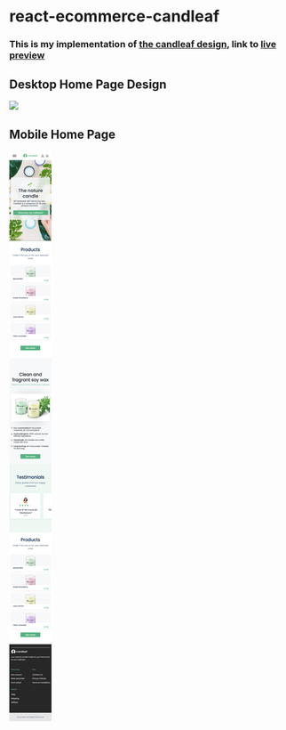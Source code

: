 # react-ecommerce-candleaf

### This is my implementation of [the candleaf design](<https://www.figma.com/file/EATo7jjBzT2qZuSjzokXjO/E-Commerce-UI-KIT-(Community)?type=design&node-id=116-92&mode=design>), link to [live preview]()

## Desktop Home Page Design

![](./Desktop-Home.png)

## Mobile Home Page

![](./Home.png)
